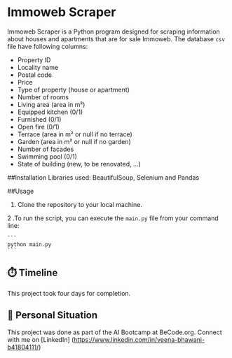 # Immoweb Scraper
Immoweb Scraper is a Python program designed for scraping information about houses and apartments that are for sale Immoweb.
The database `csv` file have following columns:
- Property ID
- Locality name
- Postal code
- Price
- Type of property (house or apartment)
- Number of rooms
- Living area (area in m²)
- Equipped kitchen (0/1)
- Furnished (0/1)
- Open fire (0/1)
- Terrace (area in m² or null if no terrace)
- Garden (area in m² or null if no garden)
- Number of facades
- Swimming pool (0/1)
- State of building (new, to be renovated, ...)

##Installation 
Libraries used: BeautifulSoup, Selenium and Pandas

##Usage 
1. Clone the repository to your local machine.

2 .To run the script, you can execute the `main.py` file from your command line:

    ```
    python main.py
    ```

## ⏱️ Timeline
This project took four days for completion.

## 📌 Personal Situation
This project was done as part of the AI Bootcamp at BeCode.org. 
Connect with me on [LinkedIn] (https://www.linkedin.com/in/veena-bhawani-b41804111/)